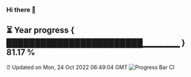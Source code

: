 ### Hi there 👋
⏳ Year progress { ████████████████████████▁▁▁▁▁▁ } 81.17 %
---
⏰ Updated on Mon, 24 Oct 2022 06:49:04 GMT
![Progress Bar CI](https://github.com/Moyi321/Moyi321/workflows/Progress%20Bar%20CI/badge.svg)
